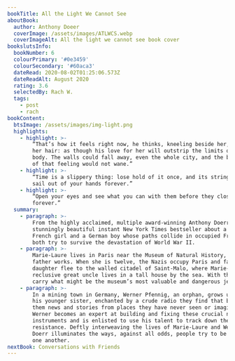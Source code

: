 ```yaml
---
bookTitle: All the Light We Cannot See
aboutBook:
  author: Anthony Doeer
  coverImage: /assets/images/ATLWCS.webp
  coverImageAlt: All the light we cannot see book cover
bookslutsInfo:
  bookNumber: 6
  colourPrimary: '#0e3459'
  colourSecondary: '#60aca3'
  dateRead: 2020-08-02T01:25:06.573Z
  dateReadAlt: August 2020
  rating: 3.6
  selectedBy: Rach W.
  tags:
    - post
    - rach
bookContent:
  btsImage: /assets/images/img-light.png
  highlights:
    - highlight: >-
        “That’s how it feels right now, he thinks, kneeling beside her, rinsing
        her hair: as though his love for her will outstrip the limits of his
        body. The walls could fall away, even the whole city, and the brightness
        of that feeling would not wane.”
    - highlight: >-
        “Time is a slippery thing: lose hold of it once, and its string might
        sail out of your hands forever.”
    - highlight: >-
        “Open your eyes and see what you can with them before they close
        forever.”
  summary:
    - paragraph: >-
        From the highly acclaimed, multiple award-winning Anthony Doerr, the
        stunningly beautiful instant New York Times bestseller about a blind
        French girl and a German boy whose paths collide in occupied France as
        both try to survive the devastation of World War II.
    - paragraph: >-
        Marie-Laure lives in Paris near the Museum of Natural History, where her
        father works. When she is twelve, the Nazis occupy Paris and father and
        daughter flee to the walled citadel of Saint-Malo, where Marie-Laure’s
        reclusive great uncle lives in a tall house by the sea. With them they
        carry what might be the museum’s most valuable and dangerous jewel.
    - paragraph: >-
        In a mining town in Germany, Werner Pfennig, an orphan, grows up with
        his younger sister, enchanted by a crude radio they find that brings
        them news and stories from places they have never seen or imagined.
        Werner becomes an expert at building and fixing these crucial new
        instruments and is enlisted to use his talent to track down the
        resistance. Deftly interweaving the lives of Marie-Laure and Werner,
        Doerr illuminates the ways, against all odds, people try to be good to
        one another.
nextBook: Conversations with Friends
---
```


